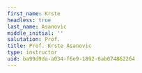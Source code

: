 ```yaml
---
first_name: Krste
headless: true
last_name: Asanovic
middle_initial: ''
salutation: Prof.
title: Prof. Krste Asanovic
type: instructor
uid: ba99d9da-a034-f6e9-1892-6ab074862264
---
```

